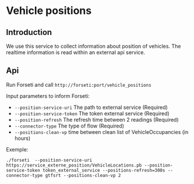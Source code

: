 # Vehicle positions

## Introduction

We use this service to collect information about position of vehicles.
The realtime information is read within an external api service.

## Api

Run Forseti and call `http://forseti:port/vehicle_positions`

Input parameters to inform Forseti:

- `--position-service-uri` The path to external service (Required)
- `--position-service-token` The token external service (Required)
- `--position-refresh` The refresh time between 2 readings (Required)
- `--connector-type` The type of flow (Required)
- `--positions-clean-vp` time between clean list of VehicleOccupancies (in hours)


Exemple:

```
./forseti  --position-service-uri https://service_externe_position/VehicleLocations.pb --position-service-token token_external_service --positions-refresh=300s --connector-type gtfsrt --positions-clean-vp 2
```
